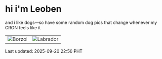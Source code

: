 # hi i'm Leoben

and i like dogs—so have some random dog pics that change whenever my CRON feels like it

|  |  |
|--------|----------|
| ![Borzoi](https://random-dog-vercel.vercel.app/api/random-borzoi?v=1758379808) | ![Labrador](https://random-dog-vercel.vercel.app/api/random-labrador?v=1758379808) |

Last updated: 2025-09-20 22:50 PHT
